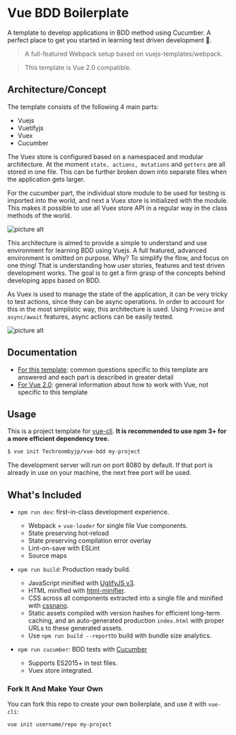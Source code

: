 # Vue BDD Boilerplate

A template to develop applications in BDD method using Cucumber. A perfect place to get you started in learning test driven development :rocket:.


> A full-featured Webpack setup based on vuejs-templates/webpack.

> This template is Vue 2.0 compatible.

## Architecture/Concept
The template consists of the following 4 main parts:
* Vuejs
* Vuetifyjs
* Vuex
* Cucumber

The Vuex store is configured based on a namespaced and modular architecture. At the moment `state, actions, mutations` and `getters` are all stored in one file. This can be further broken down into separate files when the application gets larger.

For the cucumber part, the individual store module to be used for testing is imported into the world, and next a Vuex store is initialized with the module. This makes it possible to use all Vuex store API in a regular way in the class methods of the world. 

![picture alt](https://i.imgur.com/Gv1MEIc.png "Async testing methodology")

This architecture is aimed to provide a simple to understand and use environment for learning BDD using Vuejs. A full featured, advanced environment is omitted on purpose. Why? To simplify the flow, and focus on one thing! That is understanding how user stories, features and test driven development works. The goal is to get a firm grasp of the concepts behind developing apps based on BDD.

As Vuex is used to manage the state of the application, it can be very tricky to test actions, since they can be async operations. In order to account for this in the most simplistic way, this architecture is used. Using `Promise` and `async/await` features, async actions can be easily tested. 

![picture alt](https://i.imgur.com/uO8hc44.png "Using Vuex in world.js")

## Documentation

- [For this template](http://vuejs-templates.github.io/webpack): common questions specific to this template are answered and each part is described in greater detail
- [For Vue 2.0](http://vuejs.org/guide/): general information about how to work with Vue, not specific to this template

## Usage

This is a project template for [vue-cli](https://github.com/vuejs/vue-cli). **It is recommended to use npm 3+ for a more efficient dependency tree.**

``` bash
$ vue init Techroombyjp/vue-bdd my-project
```

The development server will run on port 8080 by default. If that port is already in use on your machine, the next free port will be used.

## What's Included

- `npm run dev`: first-in-class development experience.
  - Webpack + `vue-loader` for single file Vue components.
  - State preserving hot-reload
  - State preserving compilation error overlay
  - Lint-on-save with ESLint
  - Source maps

- `npm run build`: Production ready build.
  - JavaScript minified with [UglifyJS v3](https://github.com/mishoo/UglifyJS2/tree/harmony).
  - HTML minified with [html-minifier](https://github.com/kangax/html-minifier).
  - CSS across all components extracted into a single file and minified with [cssnano](https://github.com/ben-eb/cssnano).
  - Static assets compiled with version hashes for efficient long-term caching, and an auto-generated production `index.html` with proper URLs to these generated assets.
  - Use `npm run build --report`to build with bundle size analytics.

- `npm run cucumber`: BDD tests with [Cucumber](https://github.com/cucumber/cucumber-js)
  - Supports ES2015+ in test files.
  - Vuex store integrated.


### Fork It And Make Your Own

You can fork this repo to create your own boilerplate, and use it with `vue-cli`:

``` bash
vue init username/repo my-project
```
